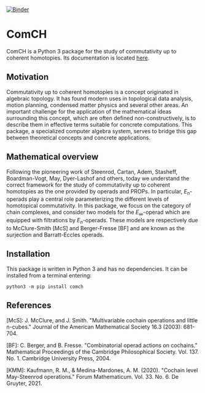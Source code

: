 [![Binder](https://mybinder.org/badge_logo.svg)](https://mybinder.org/v2/gh/ammedmar/comch/master?filepath=notebooks)

# ComCH

ComCH is a Python 3 package for the study of commutativity up to coherent homotopies. Its documentation is located [here](https://comch.readthedocs.io/en/latest/index.html).

## Motivation
Commutativity up to coherent homotopies is a concept originated in algebraic topology. It has found modern uses in topological data analysis, motion planning, condensed matter physics and several other areas. An important challenge for the application of the mathematical ideas surrounding this concept, which are often defined non-constructively, is to describe them in effective terms suitable for concrete computations. This package, a specialized computer algebra system, serves to bridge this gap between theoretical concepts and concrete applications.

## Mathematical overview

Following the pioneering work of Steenrod, Cartan, Adem, Stasheff, Boardman-Vogt, May, Dyer-Lashof and others, today we understand the correct framework for the study of commutativity up to coherent homotopies as the one provided by operads and PROPs. In particular, $E_n$-operads play a central role parameterizing the different levels of homotopical commutativity. In this package, we focus on the category of chain complexes, and consider two models for the $E_\infty$-operad which are equipped with filtrations by $E_n$-operads. These models are respectively due to McClure-Smith [McS] and Berger-Fresse [BF] and are known as the surjection and Barratt-Eccles operads.

## Installation

This package is written in Python 3 and has no dependencies. It can be installed from a terminal entering:

`python3 -m pip install comch`

## References

[McS]: J. McClure, and J. Smith. "Multivariable cochain operations and little n-cubes." Journal of the American Mathematical Society 16.3 (2003): 681-704.

[BF]: C. Berger, and B. Fresse. "Combinatorial operad actions on cochains." Mathematical Proceedings of the Cambridge Philosophical Society. Vol. 137. No. 1. Cambridge University Press, 2004.

[KMM]: Kaufmann, R. M., & Medina-Mardones, A. M. (2020). "Cochain level May-Steenrod operations." Forum Mathematicum. Vol. 33. No. 6. De Gruyter, 2021.
